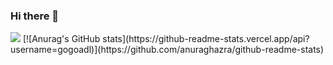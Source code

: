### Hi there 👋


<img src="https://img.shields.io/badge/Python-3776AB?style=for-the-badge&logo=Python&logoColor=white">
[![Anurag's GitHub stats](https://github-readme-stats.vercel.app/api?username=gogoadl)](https://github.com/anuraghazra/github-readme-stats)
<!--
**gogoadl/gogoadl** is a ✨ _special_ ✨ repository because its `README.md` (this file) appears on your GitHub profile.

Here are some ideas to get you started:

- 🔭 I’m currently working on ...
- 🌱 I’m currently learning ...
- 👯 I’m looking to collaborate on ...
- 🤔 I’m looking for help with ...
- 💬 Ask me about ...
- 📫 How to reach me: ...
- 😄 Pronouns: ...
- ⚡ Fun fact: ...
-->

